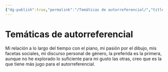 ```yaml
---
{"dg-publish":true,"permalink":"/Temáticas de autorreferencial/","title":"Temáticas de autorreferencial","tags":["Idea,"],"created":"2023-04-24T16:40:48.556-05:00","updated":"2023-04-24T16:41:55.737-05:00"}
---
```



# Temáticas de autorreferencial

Mi relación a lo largo del tiempo con el piano, mi pasión por el dibujo, mis facetas sociales, mi discurso personal de género, la preferida es la primera, aunque no he explorado lo suficiente para mi gusto las otras, creo que es la que tiene más jugo para el autorreferencial.
